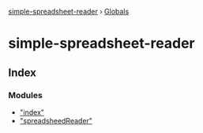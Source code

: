 [simple-spreadsheet-reader](index.md) › [Globals](globals.md)

# simple-spreadsheet-reader

## Index

### Modules

* ["index"](modules/_index_.md)
* ["spreadsheedReader"](modules/_spreadsheedreader_.md)
